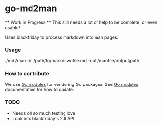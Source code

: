 go-md2man
=========

** Work in Progress **
This still needs a lot of help to be complete, or even usable!

Uses blackfriday to process markdown into man pages.

### Usage

./md2man -in /path/to/markdownfile.md -out /manfile/output/path

### How to contribute

We use [Go modules][go-modules] for vendoring Go packages.
See [Go modules][go-modules] documentation for how to update.

### TODO

- Needs oh so much testing love
- Look into blackfriday's 2.0 API

<!--- Hidden Reference Links -->

[go-modules]: https://github.com/golang/go/wiki/Modules
